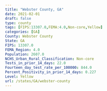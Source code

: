 ```yaml
---
title: "Webster County, GA"
date: 2021-02-01
draft: false
type: county
tags: [FIPS:13307.0,FEMA:4.0,Non-core,Yellow]
categories: [GA]
County: Webster County
State: GA
FIPS: 13307.0
FEMA_Region: 4.0
Population: 2607.0
NCHS_Urban_Rural_Classification: Non-core
Tests_in_prior_14_days: 22.0
Fourteen_day_test_rate_per_100000: 844.0
Percent_Positivity_in_prior_14_days: 0.227
Level: Yellow
url: /states/GA/webster-county
---
```



